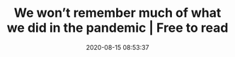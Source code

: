 ---
date: 2020-08-15 08:53:37
link:
  source: pocket
  source_url: https://getpocket.com
  text: We won’t remember much of what we did in the pandemic | Free to read
  url: https://www.ft.com/content/32d79c87-1ade-4b63-8d14-7af1a553d963
source: pocket
syndicated:
- type: pocket
  url: https://www.ft.com/content/32d79c87-1ade-4b63-8d14-7af1a553d963
- type: mastodon
  url: https://mastodon.technology/users/roytang/statuses/104692581596709662
- type: twitter
  url: https://twitter.com/roytang/statuses/1294559554051567617/
title: We won’t remember much of what we did in the pandemic | Free to read
---